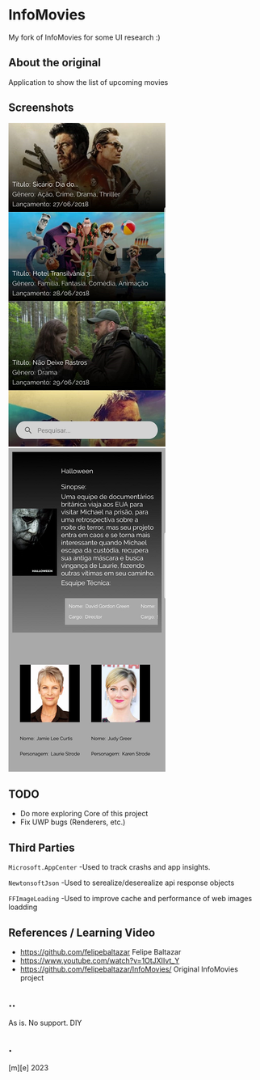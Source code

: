 # InfoMovies
My fork of InfoMovies for some UI research :)

## About the original 
Application to show the list of upcoming movies

## Screenshots
![](Images/shot1.png)
![](Images/shot3.png)

## TODO
- Do more exploring Core of this project
- Fix UWP bugs (Renderers, etc.) 

## Third Parties

```Microsoft.AppCenter```
-Used to track crashs and app insights.

```NewtonsoftJson```
-Used to serealize/deserealize api response objects 

```FFImageLoading```
-Used to improve cache and performance of web images loadding


## References / Learning Video
- https://github.com/felipebaltazar Felipe Baltazar
- https://www.youtube.com/watch?v=1OtJXIIvt_Y
- https://github.com/felipebaltazar/InfoMovies/ Original InfoMovies project

## ..
As is. No support. DIY

## .
[m][e] 2023




